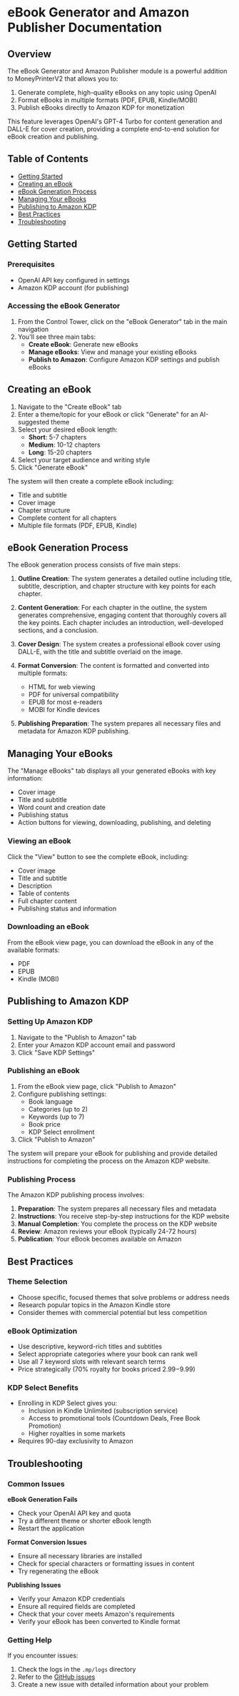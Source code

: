 # eBook Generator and Amazon Publisher Documentation

## Overview

The eBook Generator and Amazon Publisher module is a powerful addition to MoneyPrinterV2 that allows you to:

1. Generate complete, high-quality eBooks on any topic using OpenAI
2. Format eBooks in multiple formats (PDF, EPUB, Kindle/MOBI)
3. Publish eBooks directly to Amazon KDP for monetization

This feature leverages OpenAI's GPT-4 Turbo for content generation and DALL-E for cover creation, providing a complete end-to-end solution for eBook creation and publishing.

## Table of Contents

- [Getting Started](#getting-started)
- [Creating an eBook](#creating-an-ebook)
- [eBook Generation Process](#ebook-generation-process)
- [Managing Your eBooks](#managing-your-eBooks)
- [Publishing to Amazon KDP](#publishing-to-amazon-kdp)
- [Best Practices](#best-practices)
- [Troubleshooting](#troubleshooting)

## Getting Started

### Prerequisites

- OpenAI API key configured in settings
- Amazon KDP account (for publishing)

### Accessing the eBook Generator

1. From the Control Tower, click on the "eBook Generator" tab in the main navigation
2. You'll see three main tabs:
   - **Create eBook**: Generate new eBooks
   - **Manage eBooks**: View and manage your existing eBooks
   - **Publish to Amazon**: Configure Amazon KDP settings and publish eBooks

## Creating an eBook

1. Navigate to the "Create eBook" tab
2. Enter a theme/topic for your eBook or click "Generate" for an AI-suggested theme
3. Select your desired eBook length:
   - **Short**: 5-7 chapters
   - **Medium**: 10-12 chapters
   - **Long**: 15-20 chapters
4. Select your target audience and writing style
5. Click "Generate eBook"

The system will then create a complete eBook including:
- Title and subtitle
- Cover image
- Chapter structure
- Complete content for all chapters
- Multiple file formats (PDF, EPUB, Kindle)

## eBook Generation Process

The eBook generation process consists of five main steps:

1. **Outline Creation**: The system generates a detailed outline including title, subtitle, description, and chapter structure with key points for each chapter.

2. **Content Generation**: For each chapter in the outline, the system generates comprehensive, engaging content that thoroughly covers all the key points. Each chapter includes an introduction, well-developed sections, and a conclusion.

3. **Cover Design**: The system creates a professional eBook cover using DALL-E, with the title and subtitle overlaid on the image.

4. **Format Conversion**: The content is formatted and converted into multiple formats:
   - HTML for web viewing
   - PDF for universal compatibility
   - EPUB for most e-readers
   - MOBI for Kindle devices

5. **Publishing Preparation**: The system prepares all necessary files and metadata for Amazon KDP publishing.

## Managing Your eBooks

The "Manage eBooks" tab displays all your generated eBooks with key information:

- Cover image
- Title and subtitle
- Word count and creation date
- Publishing status
- Action buttons for viewing, downloading, publishing, and deleting

### Viewing an eBook

Click the "View" button to see the complete eBook, including:
- Cover image
- Title and subtitle
- Description
- Table of contents
- Full chapter content
- Publishing status and information

### Downloading an eBook

From the eBook view page, you can download the eBook in any of the available formats:
- PDF
- EPUB
- Kindle (MOBI)

## Publishing to Amazon KDP

### Setting Up Amazon KDP

1. Navigate to the "Publish to Amazon" tab
2. Enter your Amazon KDP account email and password
3. Click "Save KDP Settings"

### Publishing an eBook

1. From the eBook view page, click "Publish to Amazon"
2. Configure publishing settings:
   - Book language
   - Categories (up to 2)
   - Keywords (up to 7)
   - Book price
   - KDP Select enrollment
3. Click "Publish to Amazon"

The system will prepare your eBook for publishing and provide detailed instructions for completing the process on the Amazon KDP website.

### Publishing Process

The Amazon KDP publishing process involves:

1. **Preparation**: The system prepares all necessary files and metadata
2. **Instructions**: You receive step-by-step instructions for the KDP website
3. **Manual Completion**: You complete the process on the KDP website
4. **Review**: Amazon reviews your eBook (typically 24-72 hours)
5. **Publication**: Your eBook becomes available on Amazon

## Best Practices

### Theme Selection

- Choose specific, focused themes that solve problems or address needs
- Research popular topics in the Amazon Kindle store
- Consider themes with commercial potential but less competition

### eBook Optimization

- Use descriptive, keyword-rich titles and subtitles
- Select appropriate categories where your book can rank well
- Use all 7 keyword slots with relevant search terms
- Price strategically (70% royalty for books priced $2.99-$9.99)

### KDP Select Benefits

- Enrolling in KDP Select gives you:
  - Inclusion in Kindle Unlimited (subscription service)
  - Access to promotional tools (Countdown Deals, Free Book Promotion)
  - Higher royalties in some markets
- Requires 90-day exclusivity to Amazon

## Troubleshooting

### Common Issues

**eBook Generation Fails**
- Check your OpenAI API key and quota
- Try a different theme or shorter eBook length
- Restart the application

**Format Conversion Issues**
- Ensure all necessary libraries are installed
- Check for special characters or formatting issues in content
- Try regenerating the eBook

**Publishing Issues**
- Verify your Amazon KDP credentials
- Ensure all required fields are completed
- Check that your cover meets Amazon's requirements
- Verify your eBook has been converted to Kindle format

### Getting Help

If you encounter issues:
1. Check the logs in the `.mp/logs` directory
2. Refer to the [GitHub issues](https://github.com/leanheon/moneymaker/issues)
3. Create a new issue with detailed information about your problem
